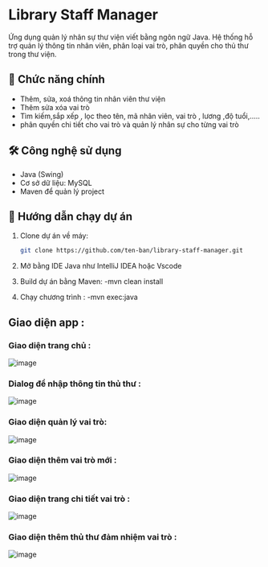 # Library Staff Manager

Ứng dụng quản lý nhân sự thư viện viết bằng ngôn ngữ Java. Hệ thống hỗ trợ quản lý thông tin nhân viên, phân loại vai trò, phân quyền cho thủ thư trong thư viện.

## 🎯 Chức năng chính

- Thêm, sửa, xoá thông tin nhân viên thư viện
- Thêm sửa xóa vai trò 
- Tìm kiếm,sắp xếp , lọc theo tên, mã nhân viên, vai trò , lương ,độ tuổi,.....
- phân quyền chi tiết cho vai trò và quản lý nhân sự cho từng vai trò 

## 🛠️ Công nghệ sử dụng

- Java (Swing)
- Cơ sở dữ liệu: MySQL 
- Maven để quản lý project

## 🚀 Hướng dẫn chạy dự án

1. Clone dự án về máy:

   ```bash
   git clone https://github.com/ten-ban/library-staff-manager.git
2. Mở bằng IDE Java như IntelliJ IDEA hoặc Vscode
3. Build dự án bằng Maven:
-mvn clean install
4. Chạy chương trình :
-mvn exec:java
## Giao diện app : 
### Giao diện trang chủ : 
![image](https://github.com/user-attachments/assets/0a1573e7-fa9a-4feb-813e-aead1a267bc6)
### Dialog để nhập thông tin thủ thư :
![image](https://github.com/user-attachments/assets/d5a618cd-afbf-458f-a9e1-fe3b3dcceec2)
### Giao diện quản lý vai trò: 
![image](https://github.com/user-attachments/assets/2308d2d7-1ada-4d34-941f-cfef64c0333e)
### Giao diện thêm vai trò mới :
![image](https://github.com/user-attachments/assets/556ba560-f786-42e3-89b1-34aec57ba2e0)
### Giao diện trang chi tiết vai trò : 
![image](https://github.com/user-attachments/assets/28170ebc-2d5a-4bab-9b1d-db44233b752e)
### Giao diện thêm thủ thư đảm nhiệm vai trò :
![image](https://github.com/user-attachments/assets/7cebbf86-24f0-48fd-8a8c-fe94ec99fe52)






